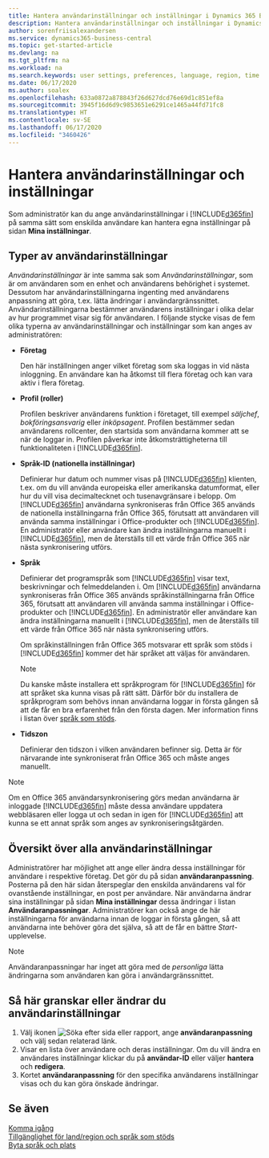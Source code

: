 ```yaml
---
title: Hantera användarinställningar och inställningar i Dynamics 365 Business Central
description: Hantera användarinställningar och inställningar i Dynamics 365 Business Central.
author: sorenfriisalexandersen
ms.service: dynamics365-business-central
ms.topic: get-started-article
ms.devlang: na
ms.tgt_pltfrm: na
ms.workload: na
ms.search.keywords: user settings, preferences, language, region, time zone, regional settings
ms.date: 06/17/2020
ms.author: soalex
ms.openlocfilehash: 633a0872a878843f26d627dcd76e69d1c851ef8a
ms.sourcegitcommit: 3945f16d6d9c9853651e6291ce1465a44fd71fc8
ms.translationtype: HT
ms.contentlocale: sv-SE
ms.lasthandoff: 06/17/2020
ms.locfileid: "3460426"
---
```

# <a name="manage-user-settings-and-preferences"></a>Hantera användarinställningar och inställningar

Som administratör kan du ange användarinställningar i [!INCLUDE[d365fin](includes/d365fin_md.md)] på samma sätt som enskilda användare kan hantera egna inställningar på sidan **Mina inställningar**.  

## <a name="types-of-user-settings"></a>Typer av användarinställningar

*Användarinställningar* är inte samma sak som *Användarinställningar*, som är om användaren som en enhet och användarens behörighet i systemet. Dessutom har användarinställningarna ingenting med användarens anpassning att göra, t.ex. lätta ändringar i användargränssnittet. Användarinställningarna bestämmer användarens inställningar i olika delar av hur programmet visar sig för användaren. I följande stycke visas de fem olika typerna av användarinställningar och inställningar som kan anges av administratören:

- **Företag**  

  Den här inställningen anger vilket företag som ska loggas in vid nästa inloggning. En användare kan ha åtkomst till flera företag och kan vara aktiv i flera företag.

- **Profil (roller)**  

  Profilen beskriver användarens funktion i företaget, till exempel *säljchef*, *bokföringsansvarig* eller *inköpsagent*. Profilen bestämmer sedan användarens rollcenter, den startsida som användarna kommer att se när de loggar in. Profilen påverkar inte åtkomsträttigheterna till funktionaliteten i [!INCLUDE[d365fin](includes/d365fin_md.md)].  

- **Språk-ID (nationella inställningar)**  

  Definierar hur datum och nummer visas på [!INCLUDE[d365fin](includes/d365fin_md.md)] klienten, t.ex. om du vill använda europeiska eller amerikanska datumformat, eller hur du vill visa decimaltecknet och tusenavgränsare i belopp. Om [!INCLUDE[d365fin](includes/d365fin_md.md)] användarna synkroniseras från Office 365 används de nationella inställningarna från Office 365, förutsatt att användaren vill använda samma inställningar i Office-produkter och [!INCLUDE[d365fin](includes/d365fin_md.md)]. En administratör eller användare kan ändra inställningarna manuellt i [!INCLUDE[d365fin](includes/d365fin_md.md)], men de återställs till ett värde från Office 365 när nästa synkronisering utförs.

- **Språk**  

  Definierar det programspråk som [!INCLUDE[d365fin](includes/d365fin_md.md)] visar text, beskrivningar och felmeddelanden i. Om [!INCLUDE[d365fin](includes/d365fin_md.md)] användarna synkroniseras från Office 365 används språkinställningarna från Office 365, förutsatt att användaren vill använda samma inställningar i Office-produkter och [!INCLUDE[d365fin](includes/d365fin_md.md)]. En administratör eller användare kan ändra inställningarna manuellt i [!INCLUDE[d365fin](includes/d365fin_md.md)], men de återställs till ett värde från Office 365 när nästa synkronisering utförs.

  Om språkinställningen från Office 365 motsvarar ett språk som stöds i [!INCLUDE[d365fin](includes/d365fin_md.md)] kommer det här språket att väljas för användaren.  

  > [!NOTE]
  > Du kanske måste installera ett språkprogram för [!INCLUDE[d365fin](includes/d365fin_md.md)] för att språket ska kunna visas på rätt sätt. Därför bör du installera de språkprogram som behövs innan användarna loggar in första gången så att de får en bra erfarenhet från den första dagen. Mer information finns i listan över [språk som stöds](/dynamics365/business-central/dev-itpro/compliance/apptest-countries-and-translations).  
  
- **Tidszon**  

  Definierar den tidszon i vilken användaren befinner sig. Detta är för närvarande inte synkroniserat från Office 365 och måste anges manuellt.  

> [!NOTE]
> Om en Office 365 användarsynkronisering görs medan användarna är inloggade [!INCLUDE[d365fin](includes/d365fin_md.md)] måste dessa användare uppdatera webbläsaren eller logga ut och sedan in igen för [!INCLUDE[d365fin](includes/d365fin_md.md)] att kunna se ett annat språk som anges av synkroniseringsåtgärden.

## <a name="overview-of-all-user-settings"></a>Översikt över alla användarinställningar

Administratörer har möjlighet att ange eller ändra dessa inställningar för användare i respektive företag. Det gör du på sidan **användaranpassning**. Posterna på den här sidan återspeglar den enskilda användarens val för ovanstående inställningar, en post per användare. När användarna ändrar sina inställningar på sidan **Mina inställningar** dessa ändringar i listan **Användaranpassningar**. Administratörer kan också ange de här inställningarna för användarna innan de loggar in första gången, så att användarna inte behöver göra det själva, så att de får en bättre *Start*-upplevelse.

> [!NOTE]
> Användaranpassningar har inget att göra med de *personliga* lätta ändringarna som användaren kan göra i användargränssnittet.

## <a name="to-review-or-make-changes-to-user-settings"></a>Så här granskar eller ändrar du användarinställningar

1. Välj ikonen ![Söka efter sida eller rapport](media/ui-search/search_small.png "Ikonen Sök efter sida eller rapport"), ange **användaranpassning** och välj sedan relaterad länk.
2. Visar en lista över användare och deras inställningar. Om du vill ändra en användares inställningar klickar du på **användar-ID** eller väljer **hantera** och **redigera**.
3. Kortet **användaranpassning** för den specifika användarens inställningar visas och du kan göra önskade ändringar.  

## <a name="see-also"></a>Se även

[Komma igång](product-get-started.md)  
[Tillgänglighet för land/region och språk som stöds](/dynamics365/business-central/dev-itpro/compliance/apptest-countries-and-translations)  
[Byta språk och plats](about-locale-language.md)  
